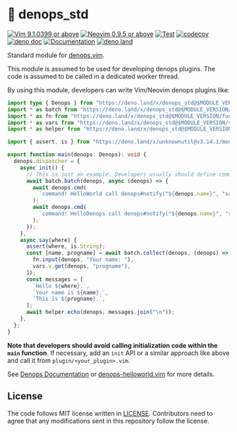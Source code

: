 # 🐜 denops_std

[![Vim 9.1.0399 or above](https://img.shields.io/badge/Vim-Support%209.1.0399-yellowgreen.svg?logo=vim)](https://github.com/vim/vim/tree/v9.1.0399)
[![Neovim 0.9.5 or above](https://img.shields.io/badge/Neovim-Support%200.9.5-yellowgreen.svg?logo=neovim&logoColor=white)](https://github.com/neovim/neovim/tree/v0.9.5)
[![Test](https://github.com/vim-denops/deno-denops-std/actions/workflows/test.yml/badge.svg)](https://github.com/vim-denops/deno-denops-std/actions/workflows/test.yml)
[![codecov](https://codecov.io/github/vim-denops/deno-denops-std/branch/main/graph/badge.svg?token=RKAZMUQ3D9)](https://codecov.io/github/vim-denops/deno-denops-std)
[![deno doc](https://doc.deno.land/badge.svg)](https://doc.deno.land/https/deno.land/x/denops_std/mod.ts)
[![Documentation](https://img.shields.io/badge/denops-Documentation-yellow.svg)](https://vim-denops.github.io/denops-documentation/)
[![deno land](http://img.shields.io/badge/available%20on-deno.land/x/denops__std-lightgrey.svg?logo=deno)](https://deno.land/x/denops_std)

Standard module for [denops.vim].

This module is assumed to be used for developing denops plugins. The code is
assumed to be called in a dedicated worker thread.

By using this module, developers can write Vim/Neovim denops plugins like:

```typescript
import type { Denops } from "https://deno.land/x/denops_std@$MODULE_VERSION/mod.ts";
import * as batch from "https://deno.land/x/denops_std@$MODULE_VERSION/batch/mod.ts";
import * as fn from "https://deno.land/x/denops_std@$MODULE_VERSION/function/mod.ts";
import * as vars from "https://deno.land/x/denops_std@$MODULE_VERSION/variable/mod.ts";
import * as helper from "https://deno.land/x/denops_std@$MODULE_VERSION/helper/mod.ts";

import { assert, is } from "https://deno.land/x/unknownutil@v3.14.1/mod.ts";

export function main(denops: Denops): void {
  denops.dispatcher = {
    async init() {
      // This is just an example. Developers usually should define commands directly in Vim script.
      await batch.batch(denops, async (denops) => {
        await denops.cmd(
          `command! HelloWorld call denops#notify("${denops.name}", "say", ["World"])`
        );
        await denops.cmd(
          `command! HelloDenops call denops#notify("${denops.name}", "say", ["Denops"])`
        );
      });
    },
    async say(where) {
      assert(where, is.String);
      const [name, progname] = await batch.collect(denops, (denops) => [
        fn.input(denops, "Your name: "),
        vars.v.get(denops, "progname"),
      ]);
      const messages = [
        `Hello ${where}.`,
        `Your name is ${name}.`,
        `This is ${progname}.`,
      ];
      await helper.echo(denops, messages.join("\n"));
    },
  };
}
```

**Note that developers should avoid calling initialization code within the
`main` function**. If necessary, add an `init` API or a similar approach like
above and call it from `plugin/<your_plugin>.vim`.

See [Denops Documentation] or [denops-helloworld.vim] for more details.

[denops.vim]: https://github.com/vim-denops/denops.vim
[Denops Documentation]: https://vim-denops.github.io/denops-documentation
[denops-helloworld.vim]: https://github.com/vim-denops/denops-helloworld.vim

## License

The code follows MIT license written in [LICENSE](./LICENSE). Contributors need
to agree that any modifications sent in this repository follow the license.
